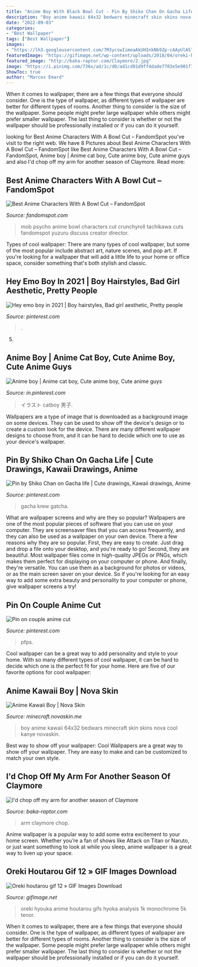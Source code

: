 ```yaml
---
title: "Anime Boy With Black Bowl Cut - Pin By Shiko Chan On Gacha Life"
description: "Boy anime kawaii 64x32 bedwars minecraft skin skins nova cool kanye novaskin"
date: "2022-09-03"
categories:
- "Best Wallpaper"
tags: ["Best Wallpaper"]
images:
- "https://lh3.googleusercontent.com/7M3ycswIimeaAkUHInkNb9Zp-cAAyUlA573MRYvZdVolTtHnPh8Sdlsof0INQT2ODvmFpjT5BKifL8e9CMY4hQ=s500"
featuredImage: "https://gifimage.net/wp-content/uploads/2018/04/oreki-houtarou-gif-12.gif"
featured_image: "http://baka-raptor.com/Claymore/2.jpg"
image: "https://i.pinimg.com/736x/ad/1c/d8/ad1cd81d9ff4dade7703e5e901f7fc4e.jpg"
ShowToc: true
author: "Marcos Emard"
---
```



When it comes to wallpaper, there are a few things that everyone should consider. One is the type of wallpaper, as different types of wallpaper are better for different types of rooms. Another thing to consider is the size of the wallpaper. Some people might prefer large wallpaper while others might prefer smaller wallpaper. The last thing to consider is whether or not the wallpaper should be professionally installed or if you can do it yourself.

	

		
looking for Best Anime Characters With A Bowl Cut – FandomSpot you've visit to the right web. We have 8 Pictures about Best Anime Characters With A Bowl Cut – FandomSpot like Best Anime Characters With A Bowl Cut – FandomSpot, Anime boy | Anime cat boy, Cute anime boy, Cute anime guys and also I&#039;d chop off my arm for another season of Claymore. Read more:
		
    
## Best Anime Characters With A Bowl Cut – FandomSpot

<img loading=lazy src="https://static.fandomspot.com/images/08/8121/02-mob-from-mob-psycho-100-bowl-cut.jpg" onerror="this.onerror=null;this.src='https://tse3.mm.bing.net/th?id=OIP.iUVJ6MEyTgQr5l_kwI1vlAHaEK&amp;pid=15.1';" alt="Best Anime Characters With A Bowl Cut – FandomSpot">

_Source: fandomspot.com_

>mob psycho anime bowl characters cut crunchyroll tachikawa cuts fandomspot yuzuru discuss creator director. 

	

Types of cool wallpaper:
There are many types of cool wallpaper, but some of the most popular include abstract art, nature scenes, and pop art. If you're looking for a wallpaper that will add a little life to your home or office space, consider something that's both stylish and classic.

    
## Hey Emo Boy In 2021 | Boy Hairstyles, Bad Girl Aesthetic, Pretty People

<img loading=lazy src="https://i.pinimg.com/736x/ad/1c/d8/ad1cd81d9ff4dade7703e5e901f7fc4e.jpg" onerror="this.onerror=null;this.src='https://tse4.mm.bing.net/th?id=OIP.mOlZJN8l410i1ZxGIEcD4QHaJ2&amp;pid=15.1';" alt="Hey emo boy in 2021 | Boy hairstyles, Bad girl aesthetic, Pretty people">

_Source: pinterest.com_

>. 

	

5.

    
## Anime Boy | Anime Cat Boy, Cute Anime Boy, Cute Anime Guys

<img loading=lazy src="https://i.pinimg.com/736x/46/3f/c8/463fc83c148efb165df55e34322518a3.jpg" onerror="this.onerror=null;this.src='https://tse1.mm.bing.net/th?id=OIP.RplGCGASa4e_GyP0yawB2QHaHa&amp;pid=15.1';" alt="Anime boy | Anime cat boy, Cute anime boy, Cute anime guys">

_Source: in.pinterest.com_

>イラスト catboy 男子. 

	

Wallpapers are a type of image that is downloaded as a background image on some devices. They can be used to show off the device's design or to create a custom look for the device. There are many different wallpaper designs to choose from, and it can be hard to decide which one to use as your device's wallpaper.

    
## Pin By Shiko Chan On Gacha Life | Cute Drawings, Kawaii Drawings, Anime

<img loading=lazy src="https://i.pinimg.com/736x/0e/c2/f6/0ec2f637eac0250c44d8253d98afd465.jpg" onerror="this.onerror=null;this.src='https://tse1.mm.bing.net/th?id=OIP.ivVv2sXgzjCRqLWxE0I1UQHaK-&amp;pid=15.1';" alt="Pin by Shiko Chan on Gacha life | Cute drawings, Kawaii drawings, Anime">

_Source: pinterest.com_

>gacha krew gatcha. 

	

What are wallpaper screens and why are they so popular?
Wallpapers are one of the most popular pieces of software that you can use on your computer. They are screensaver files that you can access frequently, and they can also be used as a wallpaper on your own device. There a few reasons why they are so popular. First, they are easy to create. Just drag and drop a file onto your desktop, and you're ready to go! Second, they are beautiful. Most wallpaper files come in high-quality JPEGs or PNGs, which makes them perfect for displaying on your computer or phone. And finally, they're versatile. You can use them as a background for photos or videos, or as the main screen saver on your device. So if you're looking for an easy way to add some extra beauty and personality to your computer or phone, give wallpaper screens a try!

    
## Pin On Couple Anime Cut

<img loading=lazy src="https://i.pinimg.com/736x/e4/54/49/e45449b2a3da5ba4b6411d8dbce2c3af.jpg" onerror="this.onerror=null;this.src='https://tse1.mm.bing.net/th?id=OIP.Hjtibe8csvTYAphvUoX3BAHaHa&amp;pid=15.1';" alt="Pin on couple anime cut">

_Source: pinterest.com_

>pfps. 

	

Cool wallpaper can be a great way to add personality and style to your home. With so many different types of cool wallpaper, it can be hard to decide which one is the perfect fit for your home. Here are five of our favorite options for cool wallpaper: 

    
## Anime Kawaii Boy | Nova Skin

<img loading=lazy src="https://lh3.googleusercontent.com/7M3ycswIimeaAkUHInkNb9Zp-cAAyUlA573MRYvZdVolTtHnPh8Sdlsof0INQT2ODvmFpjT5BKifL8e9CMY4hQ=s500" onerror="this.onerror=null;this.src='https://tse2.mm.bing.net/th?id=OIP.rBdMI1teoL4Kua6EHDWa_gAAAA&amp;pid=15.1';" alt="Anime Kawaii Boy | Nova Skin">

_Source: minecraft.novaskin.me_

>boy anime kawaii 64x32 bedwars minecraft skin skins nova cool kanye novaskin. 

	

Best way to show off your wallpaper:
Cool Wallpapers are a great way to show off your wallpaper. They are easy to make and can be customized to match your own style.

    
## I&#039;d Chop Off My Arm For Another Season Of Claymore

<img loading=lazy src="http://baka-raptor.com/Claymore/2.jpg" onerror="this.onerror=null;this.src='https://tse2.mm.bing.net/th?id=OIP.McbwgmDxf9dQWdR0s3tCNwHaEN&amp;pid=15.1';" alt="I&#039;d chop off my arm for another season of Claymore">

_Source: baka-raptor.com_

>arm claymore chop. 

	

Anime wallpaper is a popular way to add some extra excitement to your home screen. Whether you’re a fan of shows like Attack on Titan or Naruto, or just want something to look at while you sleep, anime wallpaper is a great way to liven up your space.

    
## Oreki Houtarou Gif 12 » GIF Images Download

<img loading=lazy src="https://gifimage.net/wp-content/uploads/2018/04/oreki-houtarou-gif-12.gif" onerror="this.onerror=null;this.src='https://tse3.mm.bing.net/th?id=OIP.gYzgkVM-BU0EiCp-4qGirAFHC-&amp;pid=15.1';" alt="Oreki houtarou gif 12 » GIF Images Download">

_Source: gifimage.net_

>oreki hyouka anime houtarou gifs hyoka analysis 1k monochrome 5k tenor. 

	

When it comes to wallpaper, there are a few things that everyone should consider. One is the type of wallpaper, as different types of wallpaper are better for different types of rooms. Another thing to consider is the size of the wallpaper. Some people might prefer large wallpaper while others might prefer smaller wallpaper. The last thing to consider is whether or not the wallpaper should be professionally installed or if you can do it yourself.

